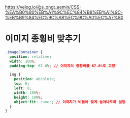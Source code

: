 https://velog.io/@s_ongt_aemin/CSS-%EA%B0%80%EB%A1%9C%EC%84%B8%EB%A1%9C-%EB%B9%84%EC%9C%A8%EC%9C%A0%EC%A7%80

# 이미지 종횡비 맞추기

```css
.imageContainer {
  position: relative;
  width: 100%;
  padding-top: 67.8%; // 이미지의 종횡비를 67.8%로 고정

  img {
    position: absolute;
    top: 0;
    left: 0;
    width: 100%;
    height: 100%;
    object-fit: cover; // 이미지가 비율에 맞게 늘어나도록 설정
  }
}
```
